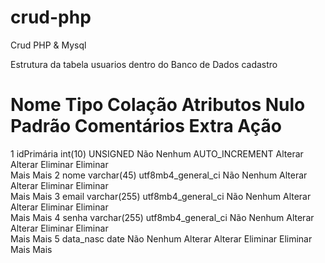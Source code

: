# crud-php
Crud PHP &amp; Mysql

Estrutura da tabela usuarios dentro do Banco de Dados cadastro

#	Nome	Tipo	Colação	Atributos	Nulo	Padrão	Comentários	Extra	Ação
1	idPrimária	int(10)		UNSIGNED	Não	Nenhum		AUTO_INCREMENT	Alterar Alterar	Eliminar Eliminar	
Mais Mais
2	nome	varchar(45)	utf8mb4_general_ci		Não	Nenhum			Alterar Alterar	Eliminar Eliminar	
Mais Mais
3	email	varchar(255)	utf8mb4_general_ci		Não	Nenhum			Alterar Alterar	Eliminar Eliminar	
Mais Mais
4	senha	varchar(255)	utf8mb4_general_ci		Não	Nenhum			Alterar Alterar	Eliminar Eliminar	
Mais Mais
5	data_nasc	date			Não	Nenhum			Alterar Alterar	Eliminar Eliminar	
Mais Mais

